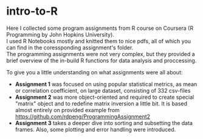 # intro-to-R
 Here I collected some program assignments from R course on Coursera (R Programming by John Hopkins University).  
 I used R Notebooks mostly and knitted them to nice pdfs, all of which you can find in the coressponding assignment's folder.  
 The programming assignments were not very complex, but they provided a brief overview of the in-build R functions for data analysis and proccessing.  
   
   To give you a little understanding on what assignments were all about:
 * **Assignment 1** was focused on using popular statistical metrics, as mean or correlation coefficient, on large dataset, consisting of 332 csv-files
 * **Assignment 2** was more object-oriented and required to create special "matrix" object and to redefine matrix inversion a little bit. It is based almost entirely on provided example from https://github.com/rdpeng/ProgrammingAssignment2 
 * **Assignment 3** takes a deeper dive into sorting and subsetting the data frames. Also, some plotting and error handling were introduced.
 
 
